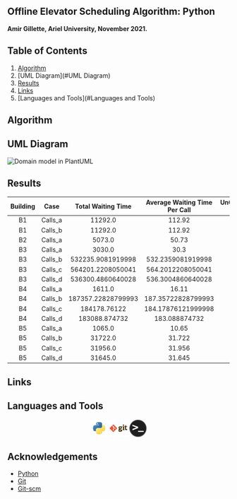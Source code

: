 ## Offline Elevator Scheduling Algorithm: Python 
**Amir Gillette, Ariel University, November 2021.**  



## <a name="table-of-contents"></a> Table of Contents

1. [Algorithm](#Algorithm)
2. [UML Diagram](#UML Diagram)
3. [Results](#Results)
4. [Links](#Links)
5. [Languages and Tools](#Languages and Tools)

<!-- Algorithm  -->

## Algorithm


<!-- UML Diagram  -->

## UML Diagram 
![Domain model in PlantUML](http://www.plantuml.com/plantuml/svg/RLFTJjmy4BttK-H3tyNIPOdW4gaI1T7UL4Bg2rZ6dYGk_eayOw15l7l7tYGBMIvs8vzpVCPpnhv6KecoTqByz__DZzlxd_U_lfuyEAKVJnYoGRjie1c8HhngswIUptjBGtx824d7G13eN4VVFg0UdbNwsuvijgC1F63h5HAaTbfLrzrZiFr0xsIxz_XvmOKGtrmV4nVopMxtfRbLpk4AkydM6HjwePr2R1RoLMnraJTNZRD8OWiEdXJ5T41OsDkWdFmeB2jfWu4NXcnWHB6fzCg6pMcbTNQAGERHb0zP3vl5_Qmf-rbd0q8YsTc4LEc5yP1ws1UT2BmuQmp_y9A_bujG6ICfIWZcdK5H5XCRQcNvpDrMCpwSU1Dp7ZMSk-bKOafd9ZcSpZgGGNdW9f5IDVpkOanpqrwzV5WVv_SROv09b86qMUnEnTjShOxhQ0uwZdzax6IAEPXrzFZqYU5s2Zfc6ZDjYgYmJ1myQXP8oezOXpI0VjmJ319iCEapmmBc68oQiQduflxNmIBj8VcaN8PYj3IpHCdzM3DdWYD0MNGkAjhFf5jb-17GBkB-nXnsnH722gglyGYBumfIY57RsifnnYketfKQqAUOB5iMeWUIbUnYgZw7_4eYvIdK-xMyjZcbmhoAfjdMrrB4ToyNLLg0ISJGwo5OObUfsAXYuXg2oTxz0m00)


## Results

|   Building  | Case | Total Waiting Time | Average Waiting Time Per Call | UnCompleted Calls    | Certificate |
|:--------:|:--------:|:--------:|:--------:| :--------:|:--------:|
| B1 |  Calls_a   |   11292.0   |   112.92  | 0|  -461089751|
| B1|   Calls_b  |   11292.0   |  112.92   | 0| -461089751 |
| B2 |  Calls_a   |   5073.0   |   50.73  | 0|  -104641841|
| B3 |   Calls_a  |  3030.0    | 30.3    | 0|-173724861  |
| B3 |   Calls_b  |   532235.9081919998   | 532.2359081919998    | 129| -1640128032 |
|  B3|   Calls_c  |    564201.2208050041  |  564.2012208050041   | 101|  -2021252277|
| B3 |   Calls_d  |   536300.4860640028   |  536.3004860640028   | 104| -1648271150 |
| B4 |  Calls_a   |  1611.0    |   16.11  | 0| -255656631 |
| B4 |  Calls_b   |   187357.22828799993   |  187.35722828799993   | 6| -705408230 |
| B4 |  Calls_c   |   184178.76122   |   184.17876121999998  |4 | -698989160 |
| B4 |  Calls_d   |  183088.874732    |  183.088874732   |2 | -702344092 |
| B5 |  Calls_a   |   1065.0   |  10.65   | 0| -242807865 |
| B5 |  Calls_b   |   31722.0   |  31.722   |0 | -169319244 |
|  B5|  Calls_c   |    31956.0  |  31.956   |0 | -169319244 |
|  B5|  Calls_d   |  31645.0    |  31.645   | 0| -169319244 |




<!-- Links  -->
## Links


<!-- Languages and Tools -->

## Languages and Tools

  <div align="center">
  
 <code><img height="40"  src="https://raw.githubusercontent.com/github/explore/80688e429a7d4ef2fca1e82350fe8e3517d3494d/topics/python/python.png"></code> 
 <code><img height="40" src="https://raw.githubusercontent.com/github/explore/80688e429a7d4ef2fca1e82350fe8e3517d3494d/topics/git/git.png"></code>
 <code><img height="40" src="https://raw.githubusercontent.com/github/explore/80688e429a7d4ef2fca1e82350fe8e3517d3494d/topics/terminal/terminal.png"></code>
  </div>


<!-- ACKNOWLEDGEMENTS -->
## Acknowledgements
* [Python](https://www.python.org/)
* [Git](https://git-scm.com/)
* [Git-scm](https://git-scm.com/book/en/v2/Getting-Started-Installing-Git)
